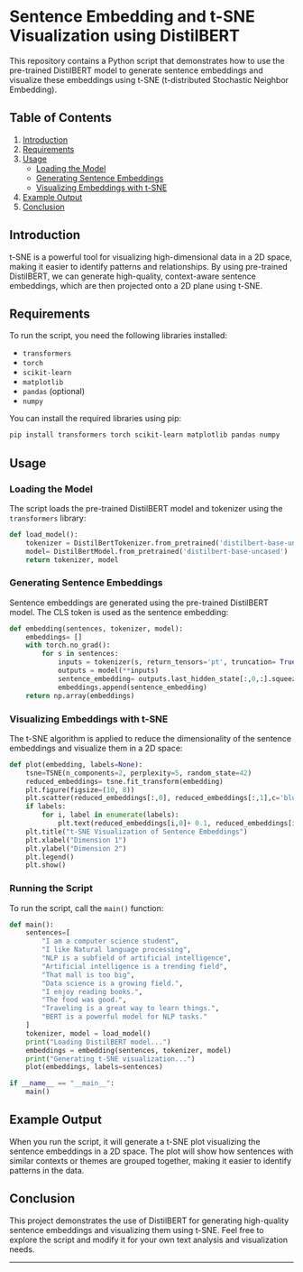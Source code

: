 # Sentence Embedding and t-SNE Visualization using DistilBERT

This repository contains a Python script that demonstrates how to use the pre-trained DistilBERT model to generate sentence embeddings and visualize these embeddings using t-SNE (t-distributed Stochastic Neighbor Embedding). 

## Table of Contents
1. [Introduction](#introduction)
2. [Requirements](#requirements)
3. [Usage](#usage)
    - [Loading the Model](#loading-the-model)
    - [Generating Sentence Embeddings](#generating-sentence-embeddings)
    - [Visualizing Embeddings with t-SNE](#visualizing-embeddings-with-t-sne)
4. [Example Output](#example-output)
5. [Conclusion](#conclusion)

## Introduction

t-SNE is a powerful tool for visualizing high-dimensional data in a 2D space, making it easier to identify patterns and relationships. By using pre-trained DistilBERT, we can generate high-quality, context-aware sentence embeddings, which are then projected onto a 2D plane using t-SNE.

## Requirements

To run the script, you need the following libraries installed:

- `transformers`
- `torch`
- `scikit-learn`
- `matplotlib`
- `pandas`   (optional)
- `numpy`

You can install the required libraries using pip:

```bash
pip install transformers torch scikit-learn matplotlib pandas numpy
```

## Usage

### Loading the Model

The script loads the pre-trained DistilBERT model and tokenizer using the `transformers` library:

```python
def load_model():
    tokenizer = DistilBertTokenizer.from_pretrained('distilbert-base-uncased')
    model= DistilBertModel.from_pretrained('distilbert-base-uncased')
    return tokenizer, model
```

### Generating Sentence Embeddings

Sentence embeddings are generated using the pre-trained DistilBERT model. The CLS token is used as the sentence embedding:

```python
def embedding(sentences, tokenizer, model):
    embeddings= []
    with torch.no_grad():
        for s in sentences:
            inputs = tokenizer(s, return_tensors='pt', truncation= True, padding = True, max_length=128)
            outputs = model(**inputs)
            sentence_embedding= outputs.last_hidden_state[:,0,:].squeeze().numpy()
            embeddings.append(sentence_embedding)
    return np.array(embeddings)
```

### Visualizing Embeddings with t-SNE

The t-SNE algorithm is applied to reduce the dimensionality of the sentence embeddings and visualize them in a 2D space:

```python
def plot(embedding, labels=None):
    tsne=TSNE(n_components=2, perplexity=5, random_state=42)
    reduced_embeddings= tsne.fit_transform(embedding)
    plt.figure(figsize=(10, 8))
    plt.scatter(reduced_embeddings[:,0], reduced_embeddings[:,1],c='blue', label='Sentences')
    if labels:
        for i, label in enumerate(labels):
            plt.text(reduced_embeddings[i,0]+ 0.1, reduced_embeddings[i, 1] + 0.1, label, fontsize=9)
    plt.title("t-SNE Visualization of Sentence Embeddings")
    plt.xlabel("Dimension 1")
    plt.ylabel("Dimension 2")
    plt.legend()
    plt.show()
```

### Running the Script

To run the script, call the `main()` function:

```python
def main():
    sentences=[
        "I am a computer science student",
        "I like Natural language processing",
        "NLP is a subfield of artificial intelligence",
        "Artificial intelligence is a trending field",
        "That mall is too big",
        "Data science is a growing field.",
        "I enjoy reading books.",
        "The food was good.",
        "Traveling is a great way to learn things.",
        "BERT is a powerful model for NLP tasks."
    ]
    tokenizer, model = load_model()
    print("Loading DistilBERT model...")
    embeddings = embedding(sentences, tokenizer, model)
    print("Generating t-SNE visualization...")
    plot(embeddings, labels=sentences)

if __name__ == "__main__":
    main()
```

## Example Output

When you run the script, it will generate a t-SNE plot visualizing the sentence embeddings in a 2D space. The plot will show how sentences with similar contexts or themes are grouped together, making it easier to identify patterns in the data.

## Conclusion

This project demonstrates the use of DistilBERT for generating high-quality sentence embeddings and visualizing them using t-SNE. Feel free to explore the script and modify it for your own text analysis and visualization needs.

---
